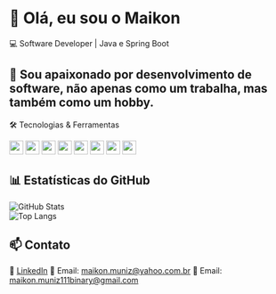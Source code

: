 # 👋 Olá, eu sou o Maikon

💻 Software Developer | Java e Spring Boot

## 🚀 Sou apaixonado por desenvolvimento de software, não apenas como um trabalha, mas também como um hobby.

🛠️ Tecnologias & Ferramentas
<p align="left"> <img src="https://img.shields.io/badge/Java-007396?style=flat&logo=java&logoColor=white" height="25"> <img src="https://img.shields.io/badge/Spring%20Boot-6DB33F?style=flat&logo=spring-boot&logoColor=white" height="25"> <img src="https://img.shields.io/badge/Node.js-339933?style=flat&logo=nodedotjs&logoColor=white" height="25"> <img src="https://img.shields.io/badge/Python-3776AB?style=flat&logo=python&logoColor=white" height="25"> <img src="https://img.shields.io/badge/JavaScript-F7DF1E?style=flat&logo=javascript&logoColor=black" height="25"> <img src="https://img.shields.io/badge/React-61DAFB?style=flat&logo=react&logoColor=black" height="25"> <img src="https://img.shields.io/badge/HTML5-E34F26?style=flat&logo=html5&logoColor=white" height="25"> <img src="https://img.shields.io/badge/CSS3-1572B6?style=flat&logo=css3&logoColor=white" height="25"> </p>

## 📊 Estatísticas do GitHub  

![GitHub Stats](https://github-readme-stats.vercel.app/api?username=SEU-USUARIO&show_icons=true&theme=dracula)  
![Top Langs](https://github-readme-stats.vercel.app/api/top-langs/?username=SEU-USUARIO&layout=compact&theme=dracula)  

## 📫 Contato

🔗 [LinkedIn](https://www.linkedin.com/in/maikon-muniz-da-silva-72a155187/)
📧 Email: maikon.muniz@yahoo.com.br
📧 Email: maikon.muniz111binary@gmail.com
